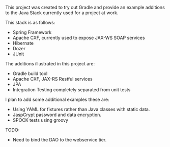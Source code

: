 This project was created to try out Gradle and provide an example additions to the Java Stack currently
used for a project at work.

This stack is as follows:
* Spring Framework
* Apache CXF, currently used to expose JAX-WS SOAP services
* Hibernate
* Dozer
* JUnit

The additions illustrated in this project are:
* Gradle build tool
* Apache CXF, JAX-RS Restful services
* JPA
* Integration Testing completely separated from unit tests

I plan to add some additional examples these are:
* Using YAML for fixtures rather than Java classes with static data.
* JaspCrypt password and data encryption.
* SPOCK tests using groovy

TODO:

* Need to bind the DAO to the webservice tier.